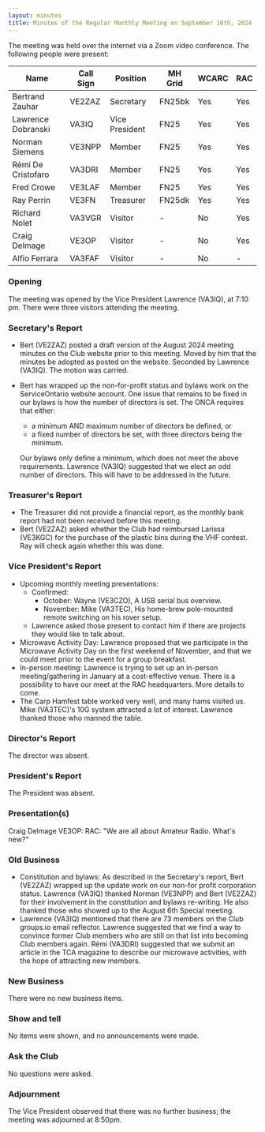```yaml
---
layout: minutes
title: Minutes of the Regular Monthly Meeting on September 16th, 2024
---
```

The meeting was held over the internet via a Zoom video conference.
The following people were present:

| Name               | Call Sign | Position       | MH Grid | WCARC | RAC |
| ------------------ | --------- | -------------- | ------- | ----- | --- |
| Bertrand Zauhar    | VE2ZAZ    | Secretary      | FN25bk  | Yes   | Yes |
| Lawrence Dobranski | VA3IQ     | Vice President | FN25    | Yes   | Yes |
| Norman Siemens     | VE3NPP    | Member         | FN25    | Yes   | Yes |
| Rémi De Cristofaro | VA3DRI    | Member         | FN25    | Yes   | Yes |
| Fred Crowe         | VE3LAF    | Member         | FN25    | Yes   | Yes |
| Ray Perrin         | VE3FN     | Treasurer      | FN25dk  | Yes   | Yes |
| Richard Nolet      | VA3VGR    | Visitor        |   -     | No    | Yes |
| Craig Delmage      | VE3OP     | Visitor        |   -     | No    | Yes |
| Alfio Ferrara      | VA3FAF    | Visitor        |   -     | No    |  -  |

### Opening

The meeting was opened by the Vice President Lawrence (VA3IQ), at 7:10 pm.
There were three visitors attending the meeting.

### Secretary's Report

- Bert (VE2ZAZ) posted a draft version of the August 2024 meeting minutes on the Club website prior to this meeting. Moved by him that the minutes be adopted as posted on the website. Seconded by Lawrence (VA3IQ). The motion was carried.
- Bert has wrapped up the non-for-profit status and bylaws work on the ServiceOntario website account. One issue that remains to be fixed in our bylaws is how the number of directors is set. The ONCA requires that either:

   - a minimum AND maximum number of directors be defined, or
   - a fixed number of directors be set, with three directors being the minimum.

  Our bylaws only define a minimum, which does not meet the above requirements. Lawrence (VA3IQ) suggested that we elect an odd number of directors. This will have to be addressed in the future.

### Treasurer's Report

- The Treasurer did not provide a financial report, as the monthly bank report had not been received before this meeting.
- Bert (VE2ZAZ) asked whether the Club had reimbursed Larissa (VE3KGC) for the purchase of the plastic bins during the VHF contest. Ray will check again whether this was done.

### Vice President's Report

- Upcoming monthly meeting presentations:
   - Confirmed:
      - October: Wayne (VE3CZO), A USB serial bus overview.
      - November: Mike (VA3TEC), His home-brew pole-mounted remote switching on his rover setup.
   - Lawrence asked those present to contact him if there are projects they would like to talk about.
- Microwave Activity Day: Lawrence proposed that we participate in the Microwave Activity Day on the first weekend of November, and that we could meet prior to the event for a group breakfast.
- In-person meeting: Lawrence is trying to set up an in-person meeting/gathering in January at a cost-effective venue. There is a possibility to have our meet at the RAC headquarters. More details to come.
- The Carp Hamfest table worked very well, and many hams visited us. Mike (VA3TEC)'s 10G system attracted a lot of interest. Lawrence thanked those who manned the table.

### Director's Report

The director was absent.

### President's Report

The President was absent.

### Presentation(s)

Craig Delmage VE3OP: RAC: "We are all about Amateur Radio. What's new?"

### Old Business

- Constitution and bylaws: As described in the Secretary's report, Bert (VE2ZAZ) wrapped up the update work on our non-for profit corporation status. Lawrence (VA3IQ) thanked Norman (VE3NPP) and Bert (VE2ZAZ) for their involvement in the constitution and bylaws re-writing. He also thanked those who showed up to the August 6th Special meeting.
- Lawrence (VA3IQ) mentioned that there are 73 members on the Club groups.io email reflector. Lawrence suggested that we find a way to convince former Club members who are still on that list into becoming Club members again. Rémi (VA3DRI) suggested that we submit an article in the TCA magazine to describe our microwave activities, with the hope of attracting new members.

### New Business

There were no new business items.

### Show and tell

No items were shown, and no announcements were made.

### Ask the Club

No questions were asked.

### Adjournment

The Vice President observed that there was no further business; the meeting was adjourned at 8:50pm.
